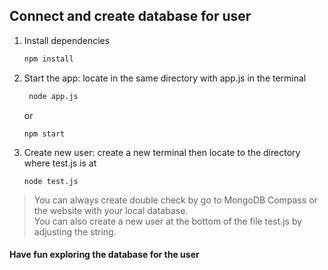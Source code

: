 ## Connect and create database for user

1. Install dependencies

   ```bash
   npm install
   ```

2. Start the app: locate in the same directory with app.js in the terminal

   ```bash
    node app.js 
   ```
   or
   ```
   npm start
   ```

3. Create new user: create a new terminal then locate to the directory where test.js is at

    ```
    node test.js
    ```

> You can always create double check by go to MongoDB Compass or the website with your local database.   
> You can also create a new user at the bottom of the file test.js by adjusting the string. 

#### Have fun exploring the database for the user